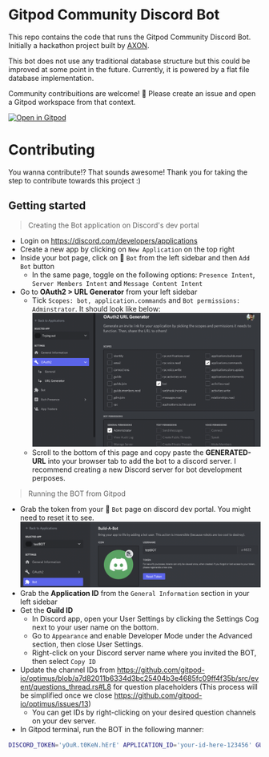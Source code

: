 # Gitpod Community Discord Bot

This repo contains the code that runs the Gitpod Community Discord Bot. Initially a hackathon project built by [AXON](https://github.com/axonasif).

This bot does not use any traditional database structure but this could be improved at some point in the future. Currently, it is powered by a flat file database implementation.

Community contribuitions are welcome! 🧡 Please create an issue and open a Gitpod workspace from that context.

[![Open in Gitpod](https://gitpod.io/button/open-in-gitpod.svg)](https://gitpod.io/#https://github.com/gitpod-io/optimus)

# Contributing

You wanna contribute!? That sounds awesome! Thank you for taking the step to contribute towards this project :)

## Getting started

> Creating the Bot application on Discord's dev portal
- Login on https://discord.com/developers/applications
- Create a new app by clicking on `New Application` on the top right
- Inside your bot page, click on 🧩 `Bot` from the left sidebar and then `Add Bot` button
    - In the same page, toggle on the following options: `Presence Intent`, `Server Members Intent` and `Message Content Intent`
- Go to **OAuth2 > URL Generator** from your left sidebar
    - Tick `Scopes: bot, application.commands` and `Bot permissions: Adminstrator`. It should look like below:
    ![OAuth2 example](/.assets/oauth2_example.png)
    - Scroll to the bottom of this page and copy paste the **GENERATED-URL** into your browser tab to add the bot to a discord server. I recommend creating a new Discord server for bot development perposes.

> Running the BOT from Gitpod

- Grab the token from your 🧩 `Bot` page on discord dev portal. You might need to reset it to see.
![bot token](/.assets/bot_token_example.png)
- Grab the **Application ID** from the `General Information` section in your left sidebar
- Get the **Guild ID**
    - In Discord app, open your User Settings by clicking the Settings Cog next to your user name on the bottom.
    - Go to `Appearance` and enable Developer Mode under the Advanced section, then close User Settings.
    - Right-click on your Discord server name where you invited the BOT, then select `Copy ID`
- Update the channel IDs from https://github.com/gitpod-io/optimus/blob/a7d82011b6334d3bc25404b3e4685fc09ff4f35b/src/event/questions_thread.rs#L8 for question placeholders (This process will be simplified once we close https://github.com/gitpod-io/optimus/issues/13)
    - You can get IDs by right-clicking on your desired question channels on your dev server.
- In Gitpod terminal, run the BOT in the following manner:
```bash
DISCORD_TOKEN='yOuR.t0KeN.hErE' APPLICATION_ID='your-id-here-123456' GUILD_ID='your-discord-server-id-123456' cargo run
```
